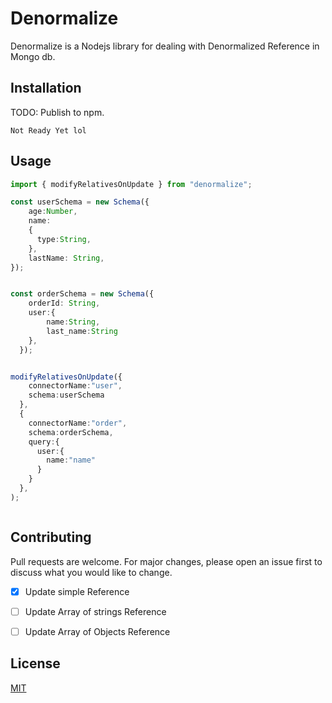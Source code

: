# Denormalize

Denormalize is a Nodejs library for dealing with Denormalized Reference in Mongo db.

## Installation

TODO: Publish to npm.

```
Not Ready Yet lol 
```

## Usage

```ts
import { modifyRelativesOnUpdate } from "denormalize";

const userSchema = new Schema({
    age:Number,
    name:  
    {
      type:String,
    },
    lastName: String,
});


const orderSchema = new Schema({
    orderId: String,
    user:{
        name:String,
        last_name:String
    },
  });


modifyRelativesOnUpdate({
    connectorName:"user",
    schema:userSchema
  },
  {
    connectorName:"order",
    schema:orderSchema,
    query:{
      user:{
        name:"name"
      }
    }
  },
);



```

## Contributing
Pull requests are welcome. For major changes, please open an issue first to discuss what you would like to change.

 - [x] Update simple Reference 
 - [ ] Update Array of strings Reference
 - [ ] Update Array of Objects Reference
 
 
## License
[MIT](https://choosealicense.com/licenses/mit/)
